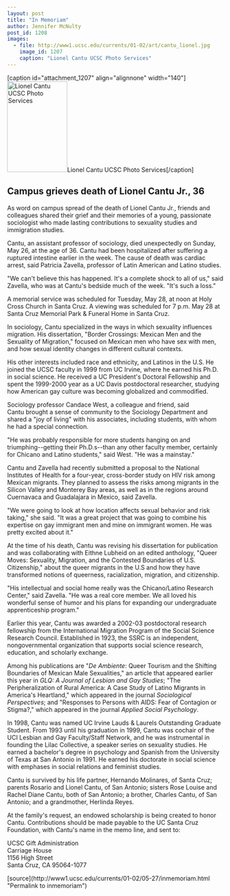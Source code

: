```yaml
---
layout: post
title: "In Memoriam"
author: Jennifer McNulty
post_id: 1208
images:
  - file: http://www1.ucsc.edu/currents/01-02/art/cantu_lionel.jpg
    image_id: 1207
    caption: "Lionel Cantu UCSC Photo Services"
---
```


[caption id="attachment_1207" align="alignnone" width="140"]<a href="http://localhost/mysite/wp-content/uploads/2002/05/cantu_lionel.jpg"><img class="size-full wp-image-1207" src="http://localhost/mysite/wp-content/uploads/2002/05/cantu_lionel.jpg" alt="Lionel Cantu UCSC Photo Services" width="140" height="211" /></a>Lionel Cantu UCSC Photo Services[/caption]
<h2>
  Campus grieves death of Lionel Cantu Jr., 36
</h2>
<p>
  As word on campus spread of the death of Lionel Cantu Jr., friends and colleagues shared their grief and their memories of a young, passionate sociologist who made lasting contributions to sexuality studies and immigration studies.
</p>Cantu, an assistant professor of sociology, died unexpectedly on Sunday, May 26, at the age of 36. Cantu had been hospitalized after suffering a ruptured intestine earlier in the week. The cause of death was cardiac arrest, said Patricia Zavella, professor of Latin American and Latino studies.
<p>
  "We can't believe this has happened. It's a complete shock to all of us," said Zavella, who was at Cantu's bedside much of the week. "It's such a loss."
</p>
<p>
  A memorial service was scheduled for Tuesday, May 28, at noon at Holy Cross Church in Santa Cruz. A viewing was scheduled for 7 p.m. May 28 at Santa Cruz Memorial Park &amp; Funeral Home in Santa Cruz.
</p>
<p>
  In sociology, Cantu specialized in the ways in which sexuality influences migration. His dissertation, "Border Crossings: Mexican Men and the Sexuality of Migration," focused on Mexican men who have sex with men, and how sexual identity changes in different cultural contexts.
</p>
<p>
  His other interests included race and ethnicity, and Latinos in the U.S. He joined the UCSC faculty in 1999 from UC Irvine, where he earned his Ph.D. in social science. He received a UC President's Doctoral Fellowship and spent the 1999-2000 year as a UC Davis postdoctoral researcher, studying how American gay culture was becoming globalized and commodified.
</p>
<p>
  Sociology professor Candace West, a colleague and friend, said<br>
  Cantu brought a sense of community to the Sociology Department and shared a "joy of living" with his associates, including students, with whom he had a special connection.
</p>
<p>
  "He was probably responsible for more students hanging on and triumphing--getting their Ph.D.s--than any other faculty member, certainly for Chicano and Latino students," said West. "He was a mainstay."
</p>
<p>
  Cantu and Zavella had recently submitted a proposal to the National Institutes of Health for a four-year, cross-border study on HIV risk among Mexican migrants. They planned to assess the risks among migrants in the Silicon Valley and Monterey Bay areas, as well as in the regions around Cuernavaca and Guadalajara in Mexico, said Zavella.
</p>
<p>
  "We were going to look at how location affects sexual behavior and risk taking," she said. "It was a great project that was going to combine his expertise on gay immigrant men and mine on immigrant women. He was pretty excited about it."
</p>
<p>
  At the time of his death, Cantu was revising his dissertation for publication and was collaborating with Eithne Lubheid on an edited anthology, "Queer Moves: Sexuality, Migration, and the Contested Boundaries of U.S. Citizenship," about the queer migrants in the U.S and how they have transformed notions of queerness, racialization, migration, and citizenship.
</p>
<p>
  "His intellectual and social home really was the Chicano/Latino Research Center," said Zavella. "He was a real core member. We all loved his wonderful sense of humor and his plans for expanding our undergraduate apprenticeship program."
</p>
<p>
  Earlier this year, Cantu was awarded a 2002-03 postdoctoral research fellowship from the International Migration Program of the Social Science Research Council. Established in 1923, the SSRC is an independent, nongovernmental organization that supports social science research, education, and scholarly exchange.
</p>
<p>
  Among his publications are "<i>De Ambiente</i>: Queer Tourism and the Shifting Boundaries of Mexican Male Sexualities," an article that appeared earlier this year in <i>GLQ: A Journal of Lesbian and Gay Studies</i>; "The Peripheralization of Rural America: A Case Study of Latino Migrants in America's Heartland," which appeared in the journal <i>Sociological Perspectives</i>; and "Responses to Persons with AIDS: Fear of Contagion or Stigma?," which appeared in the journal <i>Applied Social Psychology</i>.
</p>
<p>
  In 1998, Cantu was named UC Irvine Lauds &amp; Laurels Outstanding Graduate Student. From 1993 until his graduation in 1999, Cantu was cochair of the UCI Lesbian and Gay Faculty/Staff Network, and he was instrumental in founding the Lilac Collective, a speaker series on sexuality studies. He earned a bachelor's degree in psychology and Spanish from the University of Texas at San Antonio in 1991. He earned his doctorate in social science with emphases in social relations and feminist studies.
</p>
<p>
  Cantu is survived by his life partner, Hernando Molinares, of Santa Cruz; parents Rosario and Lionel Cantu, of San Antonio; sisters Rose Louise and Rachel Diane Cantu, both of San Antonio; a brother, Charles Cantu, of San Antonio; and a grandmother, Herlinda Reyes.
</p>
<p>
  At the family's request, an endowed scholarship is being created to honor Cantu. Contributions should be made payable to the UC Santa Cruz Foundation, with Cantu's name in the memo line, and sent to:
</p>
<p>
  UCSC Gift Administration<br>
  Carriage House<br>
  1156 High Street<br>
  Santa Cruz, CA 95064-1077<br>
</p>
<p>

  </p>
[source](http://www1.ucsc.edu/currents/01-02/05-27/inmemoriam.html "Permalink to inmemoriam")
